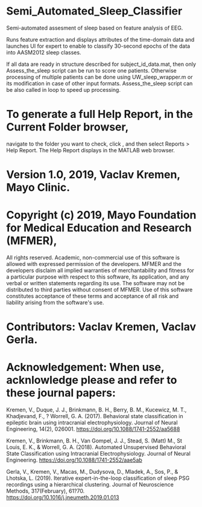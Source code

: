 # Semi_Automated_Sleep_Classifier

Semi-automated assesment of sleep based on feature analysis of EEG. 

Runs feature extraction and displays attributes of the time-domain data and launches UI for expert to enable to classify 30-second epochs of the data into AASM2012 sleep classes. 

If all data are ready in structure described for subject_id_data.mat, then only Assess_the_sleep script can be run to score one patients. Otherwise processing of multiple patients can be done using UW_sleep_wrapper.m or its modification in case of other input formats. Assess_the_sleep script can be also called in loop to speed up processing. 

# To generate a full Help Report, in the Current Folder browser, 
 navigate to the folder you want to check, click , and then select Reports > Help Report. 
 The Help Report displays in the MATLAB web browser.

# Version 1.0, 2019, Vaclav Kremen, Mayo Clinic.

# Copyright (c) 2019, Mayo Foundation for Medical Education and Research (MFMER), 
 All rights reserved. Academic, non-commercial use of this software is allowed with 
 expressed permission of the developers. MFMER and the developers disclaim all implied 
 warranties of merchantability and fitness for a particular purpose with respect to this software, 
 its application, and any verbal or written statements regarding its use. 
 The software may not be distributed to third parties without consent of MFMER. 
 Use of this software constitutes acceptance of these terms and acceptance of all risk 
 and liability arising from the software's use.

# Contributors: Vaclav Kremen, Vaclav Gerla.

# Acknowledgement: When use, acknlowledge please and refer to these journal papers:
 Kremen, V., Duque, J. J., Brinkmann, B. H., Berry, B. M., Kucewicz, M. T., 
 Khadjevand, F., ? Worrell, G. A. (2017). Behavioral state classification in 
 epileptic brain using intracranial electrophysiology. Journal of Neural 
 Engineering, 14(2), 026001. https://doi.org/10.1088/1741-2552/aa5688

 Kremen, V., Brinkmann, B. H., Van Gompel, J. J., Stead, S. (Matt) M.,
 St Louis, E. K., & Worrell, G. A. (2018). Automated Unsupervised Behavioral
 State Classification using Intracranial Electrophysiology. 
 Journal of Neural Engineering. https://doi.org/10.1088/1741-2552/aae5ab

 Gerla, V., Kremen, V., Macas, M., Dudysova, D., Mladek, A., Sos, P., & Lhotska, L. (2019). 
 Iterative expert-in-the-loop classification of sleep PSG recordings using a 
 hierarchical clustering. Journal of Neuroscience Methods, 317(February), 
 61?70. https://doi.org/10.1016/j.jneumeth.2019.01.013
